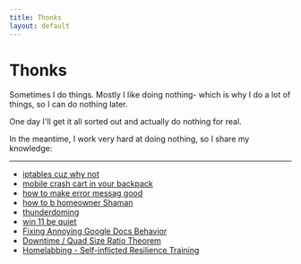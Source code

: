 ```yaml
---
title: Thonks
layout: default
---
```


# Thonks

Sometimes I do things. Mostly I like doing nothing- 
which is why I do a lot of things, so I can do nothing later.

One day I'll get it all sorted out and actually do nothing for real.

In the meantime, I work very hard at doing nothing, so I share my knowledge:

---
- [iptables cuz why not](iptables.md)
- [mobile crash cart in your backpack](crashcart.md)
- [how to make error messag good](errors.md)
- [how to b homeowner Shaman](new-home.md)
- [thunderdoming](td.md)
- [win 11 be quiet](windows-stfu.md)
- [Fixing Annoying Google Docs Behavior](googledocs.md)
- [Downtime / Quad Size Ratio Theorem](maintenance-window-optimizing.md)
- [Homelabbing - Self-inflicted Resilience Training](homelab.md)  


